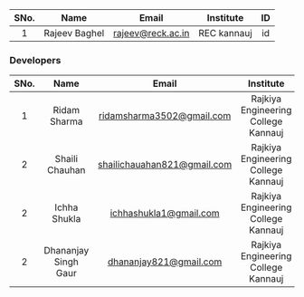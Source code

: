  | SNo. | Name | Email | Institute | ID |
| :---: | :---: | :---: | :---: | :---: |
| 1 | Rajeev Baghel | rajeev@reck.ac.in | REC kannauj | id |

### Developers
| SNo. | Name | Email | Institute | ID |
| :---: | :---: | :---: | :---: | :---: |
| 1 | Ridam Sharma| ridamsharma3502@gmail.com | Rajkiya Engineering College Kannauj | id |
| 2 | Shaili Chauhan| shailichauahan821@gmail.com | Rajkiya Engineering College Kannauj | id |
| 2 | Ichha Shukla| ichhashukla1@gmail.com | Rajkiya Engineering College Kannauj | id |
| 2 | Dhananjay Singh Gaur| dhananjay821@gmail.com | Rajkiya Engineering College Kannauj | id |

